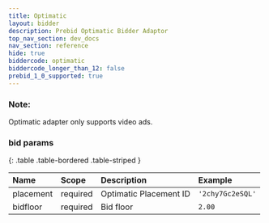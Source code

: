 ```yaml
---
title: Optimatic
layout: bidder
description: Prebid Optimatic Bidder Adaptor
top_nav_section: dev_docs
nav_section: reference
hide: true
biddercode: optimatic
biddercode_longer_than_12: false
prebid_1_0_supported: true
---
```


### Note:

Optimatic adapter only supports video ads.

### bid params

{: .table .table-bordered .table-striped }

| Name      | Scope    | Description             | Example          |
| :-------  | :------- | :---------------------- | :--------------- |
| placement | required | Optimatic Placement ID  | `'2chy7Gc2eSQL'` |
| bidfloor  | required | Bid floor               | `2.00`           |
